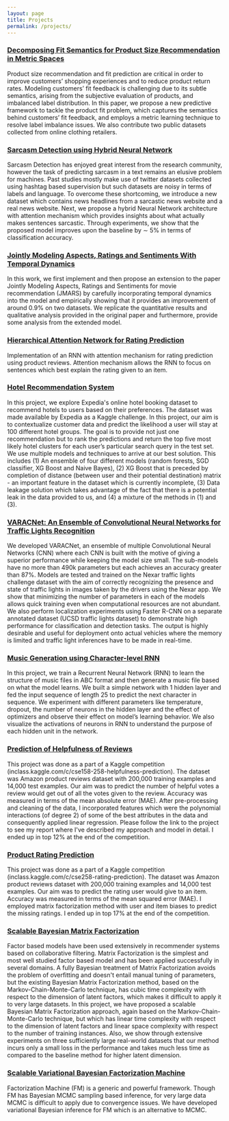 ```yaml
---
layout: page
title: Projects
permalink: /projects/
---
```


### [Decomposing Fit Semantics for Product Size Recommendation in Metric Spaces](https://github.com/rishabhmisra/Product-Catalog-Size-Recommendation-Framework)
Product size recommendation and fit prediction are critical in order to improve customers’ shopping experiences and to reduce product return rates. Modeling customers’ fit feedback is challenging due to its subtle semantics, arising from the subjective evaluation of products, and imbalanced label distribution. In this paper, we propose a new predictive framework to tackle the product fit problem, which captures the semantics behind customers’ fit feedback, and employs a metric learning technique to resolve label imbalance issues. We also contribute two public datasets collected from online clothing retailers.

### [Sarcasm Detection using Hybrid Neural Network](https://github.com/rishabhmisra/Sarcasm-Detection-using-NN)
Sarcasm Detection has enjoyed great interest from the research community, however the task of predicting sarcasm in a text remains an elusive problem for machines. Past studies mostly make use of twitter datasets collected using hashtag based supervision but such datasets are noisy in terms of labels and language. To overcome these shortcoming, we introduce a new dataset which contains news headlines from a sarcastic news website and a real news website. Next, we propose a hybrid Neural Network architecture with attention mechanism which provides insights about what actually makes sentences sarcastic. Through experiments, we show that the proposed model improves upon the baseline by ∼ 5% in terms of classification accuracy.

### [Jointly Modeling Aspects, Ratings and Sentiments With Temporal Dynamics](https://github.com/rishabhmisra/t-jmars)
In this work, we first implement and then propose an extension to the paper Jointly Modeling Aspects, Ratings and Sentiments for movie recommendation (JMARS) by carefully incorporating temporal dynamics into the model and empirically showing that it provides an improvement of around 0.9% on two datasets. We replicate the quantitative results and qualitative analysis provided in the original paper and furthermore, provide some analysis from the extended model.

### [Hierarchical Attention Network for Rating Prediction](https://github.com/rishabhmisra/Hierarchical-Attention-Network)
Implementation of an RNN with attention mechanism for rating prediction using product reviews. Attention mechanism allows the RNN to focus on sentences which best explain the rating given to an item.

### [Hotel Recommendation System](https://github.com/rishabhmisra/Hotel-Recommendation-System)
In this project, we explore Expedia's online hotel booking dataset to recommend hotels to users based on their preferences. The dataset was made available by Expedia as a Kaggle challenge. In this project, our aim is to contextualize customer data and predict the likelihood a user will stay at 100 different hotel groups. The goal is to provide not just one recommendation but to rank the predictions and return the top five most likely hotel clusters for each user’s particular search query in the test set. We use multiple models and techniques to arrive at our best solution. This includes (1) An ensemble of four different models (random forests, SGD classifier, XG Boost and Naive Bayes), (2) XG Boost that is preceded by completion of distance (between user and their potential destination) matrix - an important feature in the dataset which is currently incomplete, (3) Data leakage solution which takes advantage of the fact that there is a potential leak in the data provided to us, and (4) a mixture of the methods in (1) and (3).

### [VARACNet: An Ensemble of Convolutional Neural Networks for Traffic Lights Recognition](https://github.com/rishabhmisra/VARACNet/blob/master/VARACNet.pdf)
We developed VARACNet, an ensemble of multiple Convolutional Neural Networks (CNN) where each CNN is built with the motive of giving a superior performance while keeping the model size small. The sub-models have no more than 490k parameters but each achieves an accuracy greater than 87%. Models are tested and trained on the Nexar traffic lights challenge dataset with the aim of correctly recognizing the presence and state of traffic lights in images taken by the drivers using the Nexar app. We show that minimizing the number of parameters in each of the models allows quick training even when computational resources are not abundant. We also perform localization experiments using Faster R-CNN on a separate annotated dataset (UCSD traffic lights dataset) to demonstrate high performance for classification and detection tasks. The output is highly desirable and useful for deployment onto actual vehicles where the memory is limited and traffic light inferences have to be made in real-time.

### [Music Generation using Character-level RNN](https://github.com/rishabhmisra/Music-Generation-using-RNN)
In this project, we train a Recurrent Neural Network (RNN) to learn the structure of music files in
ABC format and then generate a music file based on what the model learns. We built a simple network with 1 hidden layer and fed the input sequence of length 25 to predict the next character in sequence. We experiment with different parameters like temperature, dropout, the number of neurons in the hidden layer and the effect of optimizers and observe their effect on model’s learning behavior. We also visualize the activations of neurons in RNN to understand the purpose of each hidden unit in the network.

### [Prediction of Helpfulness of Reviews](https://github.com/rishabhmisra/Helpfulness-Prediction)
This project was done as a part of a Kaggle competition (inclass.kaggle.com/c/cse158-258-helpfulness-prediction). The dataset was Amazon product reviews dataset with 200,000 training examples and 14,000 test examples. Our aim was to predict the number of helpful votes a review would get out of all the votes given to the review. Accuracy was measured in terms of the mean absolute error (MAE). After pre-processing and cleaning of the data, I incorporated features which were the polynomial interactions (of degree 2) of some of the best attributes in the data and consequently applied linear regression. Please follow the link to the project to see my report where I've described my approach and model in detail. I ended up in top 12% at the end of the competition.

### [Product Rating Prediction](https://github.com/rishabhmisra/Rating-Prediction)
This project was done as a part of a Kaggle competition (inclass.kaggle.com/c/cse258-rating-prediction). The dataset was Amazon product reviews dataset with 200,000 training examples and 14,000 test examples. Our aim was to predict the rating user would give to an item. Accuracy was measured in terms of the mean squared error (MAE). I employed matrix factorization method with user and item biases to predict the missing ratings. I ended up in top 17% at the end of the competition.

### [Scalable Bayesian Matrix Factorization](https://github.com/rishabhmisra/Scalable-Bayesian-Matrix-Factorization)
Factor based models have been used extensively in recommender systems based on collaborative filtering. Matrix Factorization is the simplest and most well studied factor based model and has been applied successfully in several domains. A fully Bayesian treatment of Matrix Factorization avoids the problem of overfitting and doesn't entail manual tuning of parameters, but the existing Bayesian Matrix Factorization method, based on the Markov-Chain-Monte-Carlo technique, has cubic time complexity with respect to the dimension of latent factors, which makes it difficult to apply it to very large datasets. In this project, we have proposed a scalable Bayesian Matrix Factorization approach, again based on the Markov-Chain-Monte-Carlo technique, but which has linear time complexity with respect to the dimension of latent factors and linear space complexity with respect to the number of training instances. Also, we show through extensive experiments on three sufficiently large real-world datasets that our method incurs only a small loss in the performance and takes much less time as compared to the baseline method for higher latent dimension.

### [Scalable Variational Bayesian Factorization Machine](https://github.com/rishabhmisra/Scalable-Variational-Bayesian-Factorization-Machine)
Factorization Machine (FM) is a generic and powerful framework. Though FM has Bayesian MCMC sampling based inference, for very large data MCMC is difficult to apply due to convergence issues. We have developed variational Bayesian inference for FM which is an alternative to MCMC.
